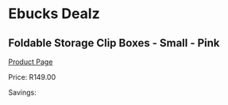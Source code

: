 
# Ebucks Dealz
## Foldable Storage Clip Boxes - Small - Pink
[Product Page](https://www.ebucks.com/web/shop/productSelected.do?prodId=1158485270&catId=714962196)

Price: R149.00

Savings: 


	